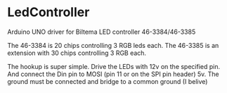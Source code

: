 # LedController

Arduino UNO driver for
Biltema LED controller 46-3384/46-3385

The 46-3384 is 20 chips controlling 3 RGB leds each.
The 46-3385 is an extension with 30 chips controlling 3 RGB each.

The hookup is super simple. Drive the LEDs with 12v on the
specified pin. And connect the Din pin to MOSI (pin 11 or on
the SPI pin header) 5v. The ground must be connected and
bridge to a common ground (I belive)

